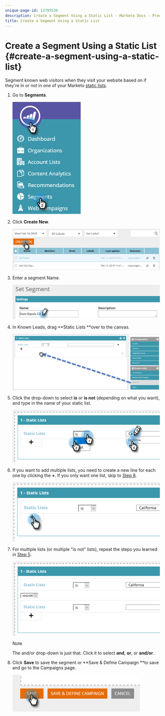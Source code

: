 ```yaml
---
unique-page-id: 13795536
description: Create a Segment Using a Static List - Marketo Docs - Product Documentation
title: Create a Segment Using a Static List
---
```


# Create a Segment Using a Static List {#create-a-segment-using-a-static-list}

Segment known web visitors when they visit your website based on if they're in or not in one of your Marketo [static lists](http://docs.marketo.com/display/DOCS/Understanding+Static+Lists).

1. Go to **Segments**.

   ![](assets/1.jpg)

1. Click **Create New**.

   ![](assets/two.png)

1. Enter a segment Name.

   ![](assets/three.png)

1. In Known Leads, drag **Static Lists **over to the canvas.

   ![](assets/four-2.png)

1. Click the drop-down to select **is** or **is not** (depending on what you want), and type in the name of your static list.

   ![](assets/five-2.png)

1. If you want to add multiple lists, you need to create a new line for each one by clicking the **+**. If you only want one list, skip to [Step 8](#eight).

   ![](assets/six-1.png)

1. For multiple lists (or multiple "is not" lists), repeat the steps you learned in [Step 5](#five).

   ![](assets/seven-2.png)

   >[!NOTE]
   >
   >The and/or drop-down is just that. Click it to select **and**, **or**, or **and/or**.

1. Click **Save** to save the segment or **Save & Define Campaign **to save and go to the Campaigns page.

   ![](assets/eight-1.png)

